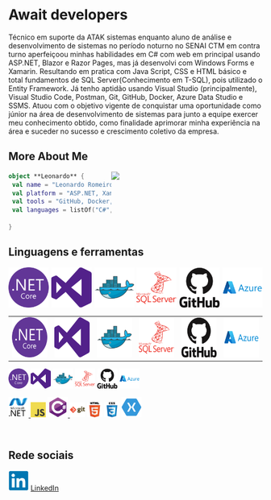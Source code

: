 # Await developers

Técnico em suporte da ATAK sistemas enquanto aluno de análise e desenvolvimento de sistemas no período noturno no SENAI CTM em contra turno aperfeiçoou minhas habilidades em C# com web em principal usando ASP.NET, Blazor e Razor Pages, mas já desenvolvi com Windows Forms e Xamarin. Resultando em pratica com Java Script, CSS e HTML básico e total fundamentos de SQL Server(Conhecimento em T-SQL), pois utilizado o Entity Framework. Já tenho aptidão usando Visual Studio (principalmente), Visual Studio Code, Postman, Git, GitHub, Docker, Azure Data Studio e SSMS. Atuou com o objetivo vigente de conquistar uma oportunidade como júnior na área de desenvolvimento de sistemas para junto a equipe exercer meu conhecimento obtido, como finalidade aprimorar minha experiência na área e suceder no sucesso e crescimento coletivo da empresa.

## More About Me

<img align="right" width="300" src="https://i2.wp.com/allhtaccess.info/wp-content/uploads/2018/03/programming.gif?fit=1281%2C716&ssl=1" />

```kotlin
object **Leonardo** {
 val name = "Leonardo Romeiro"
 val platform = "ASP.NET, Xamarin"
 val tools = "GitHub, Docker, PostMan, Visual Studio, Visual Studio Code, Azure Data Studio "
 val languages = listOf("C#", "Python", "JavaScript", "PHP", "T-SQL")

}
```

## Linguagens e ferramentas

<div style="display: flex; justify-content: space-between;">
  <div><img height="80" src="https://raw.githubusercontent.com/devicons/devicon/master/icons/dotnetcore/dotnetcore-original.svg"></div>
  <div><img height="80" src="https://raw.githubusercontent.com/devicons/devicon/master/icons/visualstudio/visualstudio-plain.svg"></div>
  <div><img height="80" src="https://raw.githubusercontent.com/devicons/devicon/master/icons/docker/docker-original.svg"></div>
  <div><img height="80" src="https://github.com/devicons/devicon/blob/master/icons/microsoftsqlserver/microsoftsqlserver-plain-wordmark.svg"></div>
  <div><img height="80" src="https://github.com/devicons/devicon/blob/master/icons/github/github-original-wordmark.svg"></div>
  <div><img height="80" src="https://github.com/devicons/devicon/blob/master/icons/azure/azure-original-wordmark.svg"></div>
</div>



<table>
  <tr>
    <td><img height="80" src="https://raw.githubusercontent.com/devicons/devicon/master/icons/dotnetcore/dotnetcore-original.svg"></td>
    <td><img height="80" src="https://raw.githubusercontent.com/devicons/devicon/master/icons/visualstudio/visualstudio-plain.svg"></td>
    <td><img height="80" src="https://raw.githubusercontent.com/devicons/devicon/master/icons/docker/docker-original.svg"></td>
    <td><img height="80" src="https://github.com/devicons/devicon/blob/master/icons/microsoftsqlserver/microsoftsqlserver-plain-wordmark.svg"></td>
    <td><img height="80" src="https://github.com/devicons/devicon/blob/master/icons/github/github-original-wordmark.svg"></td>
    <td><img height="80" src="https://github.com/devicons/devicon/blob/master/icons/azure/azure-original-wordmark.svg"></td>
  </tr>
</table>


<img height="40" src="https://raw.githubusercontent.com/devicons/devicon/master/icons/dotnetcore/dotnetcore-original.svg">
<img height="40" src="https://raw.githubusercontent.com/devicons/devicon/master/icons/visualstudio/visualstudio-plain.svg">
<img height="40" src="https://raw.githubusercontent.com/devicons/devicon/master/icons/docker/docker-original.svg">
<img height="40" src="https://github.com/devicons/devicon/blob/master/icons/microsoftsqlserver/microsoftsqlserver-plain-wordmark.svg">
<img height="40" src="https://github.com/devicons/devicon/blob/master/icons/github/github-original-wordmark.svg">
<img height="40" src="https://github.com/devicons/devicon/blob/master/icons/azure/azure-original-wordmark.svg">

<a href="https://dotnet.microsoft.com/" target="_blank"> <img src="https://raw.githubusercontent.com/devicons/devicon/master/icons/dot-net/dot-net-original-wordmark.svg" alt="dotnet" width="40" height="40"/> </a>
<code><img height="30" src="https://raw.githubusercontent.com/github/explore/80688e429a7d4ef2fca1e82350fe8e3517d3494d/topics/javascript/javascript.png"></code>
<a href="https://www.w3schools.com/cs/" target="_blank"> <img src="https://raw.githubusercontent.com/devicons/devicon/master/icons/csharp/csharp-original.svg" alt="csharp" width="40" height="40"/> </a>
<code><img height="30" src="https://raw.githubusercontent.com/github/explore/80688e429a7d4ef2fca1e82350fe8e3517d3494d/topics/git/git.png"></code>
<code><img height="30" src="https://raw.githubusercontent.com/github/explore/80688e429a7d4ef2fca1e82350fe8e3517d3494d/topics/html/html.png"></code>
<code><img height="30" src="https://raw.githubusercontent.com/github/explore/80688e429a7d4ef2fca1e82350fe8e3517d3494d/topics/css/css.png"></code>
<img height="40" src="https://github.com/devicons/devicon/blob/master/icons/xamarin/xamarin-original.svg">

[linkedin]: https://www.linkedin.com/in/LeozinRomeiro/

<br>

## Rede sociais

<img height="40" src="https://github.com/devicons/devicon/blob/master/icons/linkedin/linkedin-original.svg"> [LinkedIn][linkedin]
